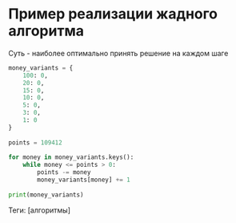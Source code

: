# Пример реализации жадного алгоритма
Суть - наиболее оптимально принять решение на каждом шаге

```python
money_variants = {
    100: 0,
    20: 0,
    15: 0,
    10: 0,
    5: 0,
    3: 0,
    1: 0
}
 
points = 109412
 
for money in money_variants.keys():
    while money <= points > 0:
        points -= money
        money_variants[money] += 1
 
print(money_variants)
```
Теги: [алгоритмы]
